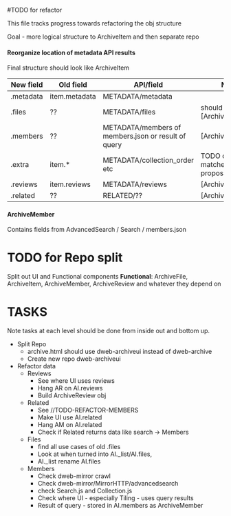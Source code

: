 #TODO for refactor

This file tracks progress towards refactoring the obj structure

Goal - more logical structure to ArchiveItem and then separate repo

#### Reorganize location of metadata API results
Final structure should look like
ArchiveItem

New field|Old field|API/field|Note
---------|---------|---------|----
.metadata|item.metadata|METADATA/metadata
.files|??|METADATA/files|should be [ArchiveFile]
.members|??|METADATA/members of members.json or result of query|[ArchiveMember]
.extra|item.*|METADATA/collection_order etc|TODO check matches Jim's proposal
.reviews|item.reviews|METADATA/reviews|[ArchiveReview]
.related|??|RELATED/??|[ArchiveMember]

#### ArchiveMember
Contains fields from AdvancedSearch / Search / members.json 



# TODO for Repo split

Split out UI and Functional components
**Functional**: ArchiveFile, ArchiveItem, ArchiveMember, ArchiveReview and whatever they depend on

# TASKS

Note tasks at each level should be done from inside out and bottom up.

* Split Repo
  * archive.html should use dweb-archiveui instead of dweb-archive
  * Create new repo dweb-archiveui
* Refactor data
  * Reviews
    * See where UI uses reviews
    * Hang AR on AI.reviews
    * Build ArchiveReview obj
  * Related
    * See //TODO-REFACTOR-MEMBERS 
    * Make UI use AI.related
    * Hang AM on AI.related
    * Check if Related returns data like search -> Members
  * Files
    * find all use cases of old .files
    * Look at when turned into AI._list/AI.files, 
    * AI._list rename AI.files
  * Members
    * Check dweb-mirror crawl
    * Check dweb-mirror/MirrorHTTP/advancedsearch
    * check Search.js and Collection.js
    * Check where UI - especially Tiling - uses query results
    * Result of query - stored in AI.members as ArchiveMember
